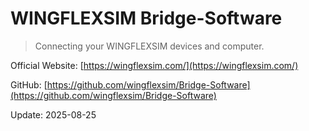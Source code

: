 # WINGFLEXSIM Bridge-Software

> Connecting your WINGFLEXSIM devices and computer.

Official Website: [https://wingflexsim.com/](https://wingflexsim.com/)

GitHub: [https://github.com/wingflexsim/Bridge-Software](https://github.com/wingflexsim/Bridge-Software)

Update: 2025-08-25
